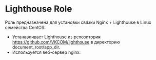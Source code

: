 Lighthouse Role
=========

Роль предназначена для установки связки Nginx + Lighthouse в Linux семейства CentOS: 
- Устанавливает Lighthouse из репозитория https://github.com/VKCOM/lighthouse в директорию document_root/app_dir. 
- Используется веб-сервер nginx. 
